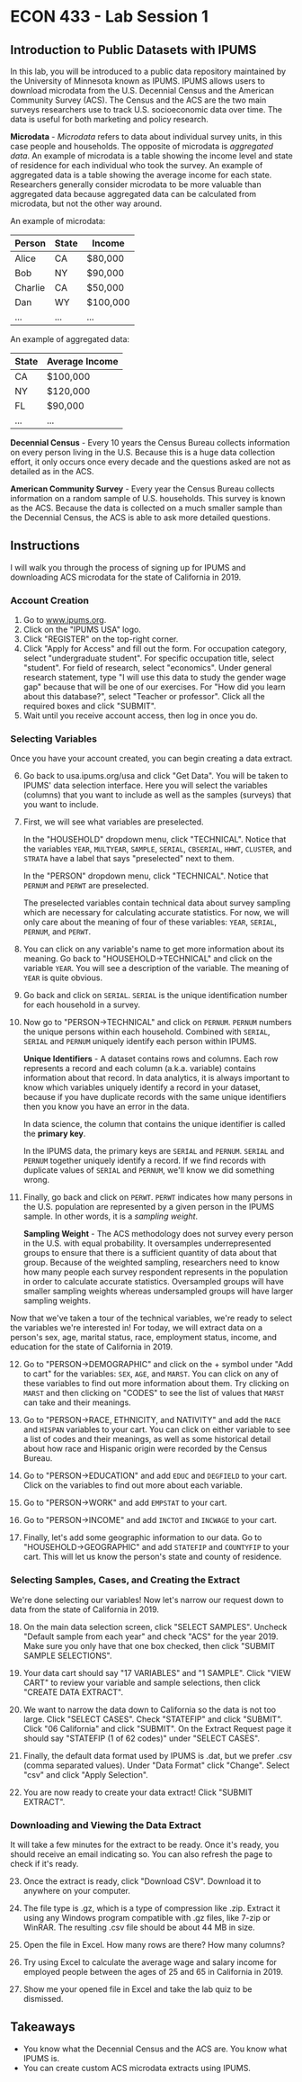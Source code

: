 # ECON 433 - Lab Session 1
## Introduction to Public Datasets with IPUMS

In this lab, you will be introduced to a public data repository maintained by the University of Minnesota known as IPUMS. IPUMS allows users to download microdata from the U.S. Decennial Census and the American Community Survey (ACS). The Census and the ACS are the two main surveys researchers use to track U.S. socioeconomic data over time. The data is useful for both marketing and policy research.

**Microdata** - *Microdata* refers to data about individual survey units, in this case people and households. The opposite of microdata is *aggregated data*. An example of microdata is a table showing the income level and state of residence for each individual who took the survey. An example of aggregated data is a table showing the average income for each state. Researchers generally consider microdata to be more valuable than aggregated data because aggregated data can be calculated from microdata, but not the other way around.

An example of microdata:

| Person    | State | Income     |
| --------- | ----- | ---------- |
| Alice     |    CA | $80,000    |
| Bob       |    NY | $90,000    |
| Charlie   |    CA | $50,000    |
| Dan       |    WY | $100,000   |
| ...       |   ... | ...        |

An example of aggregated data:

| State | Average Income |
| ----- | -------------- |
| CA    | $100,000       |
| NY    | $120,000       |
| FL    | $90,000        |
| ...   | ...            |

**Decennial Census** - Every 10 years the Census Bureau collects information on every person living in the U.S. Because this is a huge data collection effort, it only occurs once every decade and the questions asked are not as detailed as in the ACS.

**American Community Survey** - Every year the Census Bureau collects information on a random sample of U.S. households. This survey is known as the ACS. Because the data is collected on a much smaller sample than the Decennial Census, the ACS is able to ask more detailed questions.

## Instructions

I will walk you through the process of signing up for IPUMS and downloading ACS microdata for the state of California in 2019.


### Account Creation

1. Go to www.ipums.org.
2. Click on the "IPUMS USA" logo.
3. Click "REGISTER" on the top-right corner.
4. Click "Apply for Access" and fill out the form. For occupation category, select "undergraduate student". For specific occupation title, select "student". For field of research, select "economics". Under general research statement, type "I will use this data to study the gender wage gap" because that will be one of our exercises. For "How did you learn about this database?", select "Teacher or professor". Click all the required boxes and click "SUBMIT".
5. Wait until you receive account access, then log in once you do. 

### Selecting Variables

Once you have your account created, you can begin creating a data extract.

6. Go back to usa.ipums.org/usa and click "Get Data". You will be taken to IPUMS' data selection interface. Here you will select the variables (columns) that you want to include as well as the samples (surveys) that you want to include.

7. First, we will see what variables are preselected. 

    In the "HOUSEHOLD" dropdown menu, click "TECHNICAL". Notice that the variables `YEAR`, `MULTYEAR`, `SAMPLE`, `SERIAL`, `CBSERIAL`, `HHWT`, `CLUSTER`, and `STRATA` have a label that says "preselected" next to them. 
  
    In the "PERSON" dropdown menu, click "TECHNICAL". Notice that `PERNUM` and `PERWT` are preselected.

    The preselected variables contain technical data about survey sampling which are necessary for calculating accurate statistics. For now, we will only care about the meaning of four of these variables: `YEAR`, `SERIAL`, `PERNUM`, and `PERWT`. 
  
8. You can click on any variable's name to get more information about its meaning. Go back to "HOUSEHOLD->TECHNICAL" and click on the variable `YEAR`. You will see a description of the variable. The meaning of `YEAR` is quite obvious. 

9. Go back and click on `SERIAL`. `SERIAL` is the unique identification number for each household in a survey. 

10. Now go to "PERSON->TECHNICAL" and click on `PERNUM`. `PERNUM` numbers the unique persons within each household. Combined with `SERIAL`, `SERIAL` and `PERNUM` uniquely identify each person within IPUMS. 

    **Unique Identifiers** - A dataset contains rows and columns. Each row represents a record and each column (a.k.a. variable) contains information about that record. In data analytics, it is always important to know which variables uniquely identify a record in your dataset, because if you have duplicate records with the same unique identifiers then you know you have an error in the data. 
    
    In data science, the column that contains the unique identifier is called the **primary key**.
    
    In the IPUMS data, the primary keys are `SERIAL` and `PERNUM`. `SERIAL` and `PERNUM` together uniquely identify a record. If we find records with duplicate values of `SERIAL` and `PERNUM`, we'll know we did something wrong. 
  
11. Finally, go back and click on `PERWT`. `PERWT` indicates how many persons in the U.S. population are represented by a given person in the IPUMS sample. In other words, it is a *sampling weight*.

    **Sampling Weight** - The ACS methodology does not survey every person in the U.S. with equal probability. It oversamples underrepresented groups to ensure that there is a sufficient quantity of data about that group. Because of the weighted sampling, researchers need to know how many people each survey respondent represents in the population in order to calculate accurate statistics. Oversampled groups will have smaller sampling weights whereas undersampled groups will have larger sampling weights.

Now that we've taken a tour of the technical variables, we're ready to select the variables we're interested in! For today, we will extract data on a person's sex, age, marital status, race, employment status, income, and education for the state of California in 2019. 

12. Go to "PERSON->DEMOGRAPHIC" and click on the + symbol under "Add to cart" for the variables: `SEX`, `AGE`, and `MARST`. You can click on any of these variables to find out more information about them. Try clicking on `MARST` and then clicking on "CODES" to see the list of values that `MARST` can take and their meanings.

13. Go to "PERSON->RACE, ETHNICITY, and NATIVITY" and add the `RACE` and `HISPAN` variables to your cart. You can click on either variable to see a list of codes and their meanings, as well as some historical detail about how race and Hispanic origin were recorded by the Census Bureau.

14. Go to "PERSON->EDUCATION" and add `EDUC` and `DEGFIELD` to your cart. Click on the variables to find out more about each variable.

15. Go to "PERSON->WORK" and add `EMPSTAT` to your cart.

16. Go to "PERSON->INCOME" and add `INCTOT` and `INCWAGE` to your cart.

17. Finally, let's add some geographic information to our data. Go to "HOUSEHOLD->GEOGRAPHIC" and add `STATEFIP` and `COUNTYFIP` to your cart. This will let us know the person's state and county of residence.

### Selecting Samples, Cases, and Creating the Extract

We're done selecting our variables! Now let's narrow our request down to data from the state of California in 2019.

18. On the main data selection screen, click "SELECT SAMPLES". Uncheck "Default sample from each year" and check "ACS" for the year 2019. Make sure you only have that one box checked, then click "SUBMIT SAMPLE SELECTIONS".

19. Your data cart should say "17 VARIABLES" and "1 SAMPLE". Click "VIEW CART" to review your variable and sample selections, then click "CREATE DATA EXTRACT".

20. We want to narrow the data down to California so the data is not too large. Click "SELECT CASES". Check "STATEFIP" and click "SUBMIT". Click "06 California" and click "SUBMIT". On the Extract Request page it should say "STATEFIP (1 of 62 codes)" under "SELECT CASES".

21. Finally, the default data format used by IPUMS is .dat, but we prefer .csv (comma separated values). Under "Data Format" click "Change". Select "csv" and click "Apply Selection". 

22. You are now ready to create your data extract! Click "SUBMIT EXTRACT".

### Downloading and Viewing the Data Extract

It will take a few minutes for the extract to be ready. Once it's ready, you should receive an email indicating so. You can also refresh the page to check if it's ready.

23. Once the extract is ready, click "Download CSV". Download it to anywhere on your computer.

24. The file type is .gz, which is a type of compression like .zip. Extract it using any Windows program compatible with .gz files, like 7-zip or WinRAR. The resulting .csv file should be about 44 MB in size.

25. Open the file in Excel. How many rows are there? How many columns?

26. Try using Excel to calculate the average wage and salary income for employed people between the ages of 25 and 65 in California in 2019.

26. Show me your opened file in Excel and take the lab quiz to be dismissed.

## Takeaways

- You know what the Decennial Census and the ACS are. You know what IPUMS is.
- You can create custom ACS microdata extracts using IPUMS.



